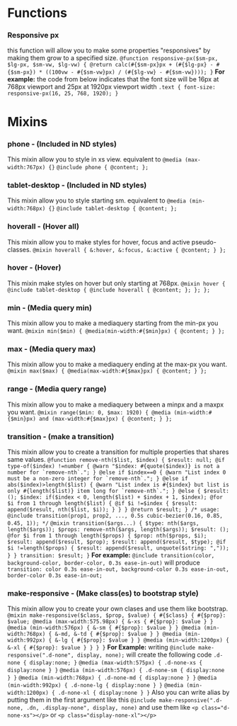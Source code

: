 # Functions
### Responsive px
this function will allow you to make some properties "responsives" by making them grow to a specified size.
` @function responsive-px($sm-px, $lg-px, $sm-vw, $lg-vw) {
    @return calc(#{$sm-px}px + (#{$lg-px} - #{$sm-px}) * ((100vw - #{$sm-vw}px) / (#{$lg-vw} - #{$sm-vw})));
} `
**For example:** the code from below indicates that the font size will be 16px at 768px viewport and 25px at 1920px viewport width
`.text { font-size: responsive-px(16, 25, 768, 1920); }`
# Mixins
### phone - (Included in ND styles)
This mixin allow you to style in xs view. equivalent to ` @media (max-width:767px) {} `
` @include phone { @content; }; `

### tablet-desktop - (Included in ND styles)
This mixin allow you to style starting sm. equivalent to ` @media (min-width:768px) {} `
` @include tablet-desktop { @content; }; `

### hoverall - (Hover all)
This mixin allow you to make styles for hover, focus and active pseudo-classes.
` @mixin hoverall { &:hover, &:focus, &:active { @content; } }; `

### hover - (Hover)
This mixin make styles on hover but only starting at 768px.
` @mixin hover { @include tablet-desktop { @include hoverall { @content; }; }; }; `

### min - (Media query min)
This mixin allow you to make a mediaquery starting from the min-px you want.
` @mixin min($min) { @media(min-width:#{$min}px) { @content; } }; `

### max - (Media query max)
This mixin allow you to make a mediaquery ending at the max-px you want.
` @mixin max($max) { @media(max-width:#{$max}px) { @content; } }; `

### range - (Media query range)
This mixin allow you to make a mediaquery between a minpx and a maxpx you want.
` @mixin range($min: 0, $max: 1920) { @media (min-width:#{$min}px) and (max-width:#{$max}px) { @content; } }; `

### transition - (make a transition)
This mixin allow you to create a transition for multiple properties that shares same values.
`` @function remove-nth($list, $index) { $result: null; @if type-of($index) !=number { @warn "$index: #{quote($index)} is not a number for `remove-nth`."; } @else if $index==0 { @warn "List index 0 must be a non-zero integer for `remove-nth`."; } @else if abs($index)>length($list) { @warn "List index is #{$index} but list is only #{length($list)} item long for `remove-nth`."; } @else { $result: (); $index: if($index < 0, length($list) + $index + 1, $index); @for $i from 1 through length($list) { @if $i !=$index { $result: append($result, nth($list, $i)); } } } @return $result; }
/* usage: @include transition(prop1, prop2, ..., 0.5s cubic-bezier(0.16, 0.85, 0.45, 1)); */ ``
`` @mixin transition($args...) { $type: nth($args, length($args)); $props: remove-nth($args, length($args)); $result: (); @for $i from 1 through length($props) { $prop: nth($props, $i); $result: append($result, $prop); $result: append($result, $type); @if $i !=length($props) { $result: append($result, unquote($string: ",")); } } transition: $result; } ``
**For example:** ` @include transition(color, background-color, border-color, 0.3s ease-in-out) `
will produce
` transition: color 0.3s ease-in-out, background-color 0.3s ease-in-out, border-color 0.3s ease-in-out; `

### make-responsive - (Make class(es) to bootstrap style)
This mixin allow you to create your own clases and use them like bootstrap.
` @mixin make-responsive($class, $prop, $value) { #{$class} { #{$prop}: $value; @media (max-width:575.98px) { &-xs { #{$prop}: $value } } @media (min-width:576px) { &-sm { #{$prop}: $value } } @media (min-width:768px) { &-md, &-td { #{$prop}: $value } } @media (min-width:992px) { &-lg { #{$prop}: $value } } @media (min-width:1200px) { &-xl { #{$prop}: $value } } } }
 `
 **For Example:** writing `@include make-responsive(".d-none", display, none);` will create the following code
 ` .d-none { display:none; } `
 ` @media (max-width:575px) { .d-none-xs { display:none } } `
 ` @media (min-width:576px) { .d-none-sm { display:none } } `
 ` @media (min-width:768px) { .d-none-md { display:none } } `
 ` @media (min-width:992px) { .d-none-lg { display:none } } `
 ` @media (min-width:1200px) { .d-none-xl { display:none } } `
 Also you can write alias by putting them in the first argument like this ` @include make-responsive(".d-none, .dn, .display-none", display, none) ` and use them like `<p class="d-none-xs"></p>` or `<p class="display-none-xl"></p>`